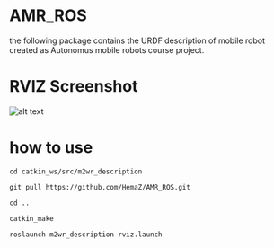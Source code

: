 # AMR_ROS
the following package contains the URDF description of mobile robot created as Autonomus mobile robots course project.

# RVIZ Screenshot
![alt text](https://i.imgur.com/Hz50M0H.png)

# how to use 
`cd catkin_ws/src/m2wr_description`

`git pull https://github.com/HemaZ/AMR_ROS.git`

`cd ..`

`catkin_make`

`roslaunch m2wr_description rviz.launch`


